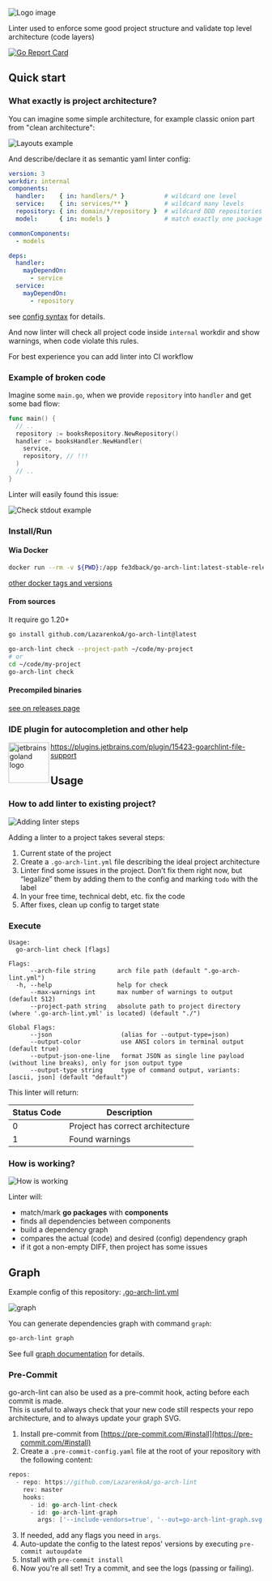 ![Logo image](./docs/images/logo.png)

Linter used to enforce some good project structure and validate top level architecture (code layers) 

[![Go Report Card](https://goreportcard.com/badge/github.com/LazarenkoA/go-arch-lint)](https://goreportcard.com/report/github.com/LazarenkoA/go-arch-lint)

## Quick start

### What exactly is project architecture?

You can imagine some simple architecture, for example classic onion part from "clean architecture":

![Layouts example](./docs/images/layout_example.png)

And describe/declare it as semantic yaml linter config:

```yaml
version: 3
workdir: internal
components:
  handler:    { in: handlers/* }           # wildcard one level
  service:    { in: services/** }          # wildcard many levels
  repository: { in: domain/*/repository }  # wildcard DDD repositories
  model:      { in: models }               # match exactly one package

commonComponents:
  - models

deps:
  handler:
    mayDependOn:
      - service
  service:
    mayDependOn:
      - repository
```

see [config syntax](docs/syntax/README.md) for details. 

And now linter will check all project code inside `internal` workdir
and show warnings, when code violate this rules.

For best experience you can add linter into CI workflow

### Example of broken code

Imagine some `main.go`, when we provide `repository` into `handler` and get some bad
flow:

```go
func main() {
  // ..
  repository := booksRepository.NewRepository()
  handler := booksHandler.NewHandler(
    service,
    repository, // !!!
  )
  // ..
}
```

Linter will easily found this issue:

![Check stdout example](./docs/images/check-example.png)

### Install/Run

#### Wia Docker

```bash
docker run --rm -v ${PWD}:/app fe3dback/go-arch-lint:latest-stable-release check --project-path /app
```

[other docker tags and versions](https://hub.docker.com/r/fe3dback/go-arch-lint/tags)

#### From sources
It require go 1.20+

```bash
go install github.com/LazarenkoA/go-arch-lint@latest
```

```bash
go-arch-lint check --project-path ~/code/my-project
# or
cd ~/code/my-project
go-arch-lint check
```

#### Precompiled binaries

[see on releases page](https://github.com/LazarenkoA/go-arch-lint/releases)

### IDE plugin for autocompletion and other help

<img src="https://user-images.githubusercontent.com/2073883/104641610-0f453900-56bb-11eb-8419-6d94fbcb4d2f.png" alt="jetbrains goland logo" align="left" width="80px" height="80px">

https://plugins.jetbrains.com/plugin/15423-goarchlint-file-support

## Usage

### How to add linter to existing project?

![Adding linter steps](./docs/images/add-linter-steps.png)

Adding a linter to a project takes several steps:

1. Current state of the project
2. Create a `.go-arch-lint.yml` file describing the ideal project architecture
3. Linter find some issues in the project. Don’t fix them right now, but “legalize” them by adding them to the config and marking `todo` with the label
4. In your free time, technical debt, etc. fix the code
5. After fixes, clean up config to target state

### Execute

```
Usage:
  go-arch-lint check [flags]

Flags:
      --arch-file string      arch file path (default ".go-arch-lint.yml")
  -h, --help                  help for check
      --max-warnings int      max number of warnings to output (default 512)
      --project-path string   absolute path to project directory (where '.go-arch-lint.yml' is located) (default "./")

Global Flags:
      --json                   (alias for --output-type=json)
      --output-color           use ANSI colors in terminal output (default true)
      --output-json-one-line   format JSON as single line payload (without line breaks), only for json output type
      --output-type string     type of command output, variants: [ascii, json] (default "default")
```

This linter will return:

| Status Code | Description                      |
|-------------|----------------------------------|
| 0           | Project has correct architecture |
| 1           | Found warnings                   |


### How is working?

![How is working](./docs/images/how-is-working.png)

Linter will:
- match/mark **go packages** with **components**
- finds all dependencies between components
- build a dependency graph
- compares the actual (code) and desired (config) dependency graph
- if it got a non-empty DIFF, then project has some issues

## Graph

Example config of this repository: [.go-arch-lint.yml](.go-arch-lint.yml)

![graph](./docs/images/graph-example.png)

You can generate dependencies graph with command `graph`:

```bash
go-arch-lint graph
```

See full [graph documentation](docs/graph/README.md) for details.

### Pre-Commit

go-arch-lint can also be used as a pre-commit hook, acting before each commit is made.  
This is useful to always check that your new code still respects your repo architecture, and to always update your graph SVG.

1. Install pre-commit from [https://pre-commit.com/#install](https://pre-commit.com/#install)
2. Create a `.pre-commit-config.yaml` file at the root of your repository with the following content:

```go
repos:
  - repo: https://github.com/LazarenkoA/go-arch-lint
    rev: master
    hooks:
      - id: go-arch-lint-check
      - id: go-arch-lint-graph
        args: ['--include-vendors=true', '--out=go-arch-lint-graph.svg']
```

3. If needed, add any flags you need in `args`.
4. Auto-update the config to the latest repos' versions by executing `pre-commit autoupdate`
5. Install with `pre-commit install`
6. Now you're all set! Try a commit, and see the logs (passing or failing).

